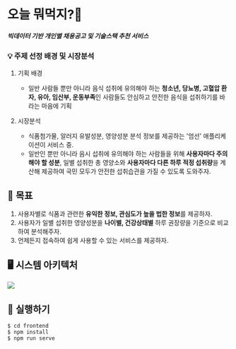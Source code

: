 # 오늘 뭐먹지?:tomato:

##### 빅데이터 기반 개인별 채용공고 및 기술스택 추천 서비스



### 💡 주제 선정 배경 및 시장분석

1. 기획 배경
   - 일반 사람들 뿐만 아니라 음식 섭취에 유의해야 하는 **청소년, 당뇨병, 고혈압 환자, 유아, 임산부, 운동부족**인 사람들도 안심하고 안전한 음식을 섭취하기를 바라는 마음에 기획

2. 시장분석
   - 식품첨가물, 알러지 유발성분, 영양성분 분석 정보를 제공하는 '엄선' 애플리케이션이 서비스 중.
   - 일반인 뿐만 아니라 음시 섭취에 유의해야 하는 사람들을 위해 **사용자마다 주의해야 할 성분**, 일별 섭취한 총 영양소와 **사용자마다 다른 하루 적정 섭취량**을 계산해 제공하여 국민 모두가 안전한  섭취습관을 가질 수 있도록 도와주자. 



## 🎯 목표

1.  사용자별로 식품과 관련한 **유익한 정보, 관심도가 높을 법한 정보**를 제공하자.
2.  사용자가 일별 섭취한 영양성분을 **나이별, 건강상태별** 하루 권장량을 기준으로 비교하여 분석해주자.
3.  언제든지 접속하여 쉽게 사용할 수 있는 서비스를 제공하자.



## :desktop_computer: 시스템 아키텍처

![](https://user-images.githubusercontent.com/60774058/93716819-bce08980-fbac-11ea-910f-363ace07310b.png)



## :runner: 실행하기

```
$ cd frontend
$ npm install
$ npm run serve
```
